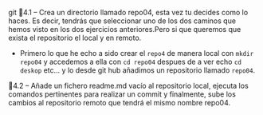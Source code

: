 git 📌4.1 – Crea un directorio llamado repo04, esta vez tu decides como lo haces. Es decir, tendrás que
seleccionar uno de los dos caminos que hemos visto en los dos ejercicios anteriores.Pero si que
queremos que exista el repositorio el local y en remoto.

- Primero lo que he echo a sido crear el ``repo4``
de manera local con ``mkdir repo04`` y accedemos a ella con ``cd repo04`` despues de a ver echo ``cd deskop`` etc... y lo desde git hub añadimos un repositorio llamado ``repo04``.

📌4.2 – Añade un fichero readme.md vacío al repositorio local, ejecuta los comandos pertinentes para realizar un commit y finalmente, sube los cambios al repositorio remoto que tendrá el mismo nombre repo04.

